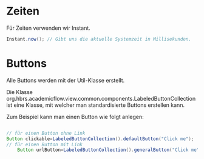 # Zeiten

Für Zeiten verwenden wir Instant.

```Java
Instant.now(); // Gibt uns die aktuelle Systemzeit in Millisekunden.
```

# Buttons

Alle Buttons werden mit der Util-Klasse erstellt.

Die Klasse org.hbrs.academicflow.view.common.components.LabeledButtonCollection ist eine
Klasse, mit welcher man standardisierte Buttons erstellen kann.
<!-- Kleines Beispiel --> 
Zum Beispiel kann man einen Button wie folgt anlegen:

````java

// für einen Button ohne Link
Button clickable=LabeledButtonCollection().defaultButton("Click me");
// für einen Button mit Link
    Button urlButton=LabeledButtonCollection().generalButton("Click me","url");

````